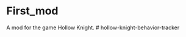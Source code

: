 # First_mod

A mod for the game Hollow Knight.
#   h o l l o w - k n i g h t - b e h a v i o r - t r a c k e r  
 